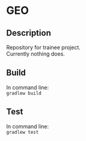 # GEO
## Description
Repository for trainee project.\
Currently nothing does.
## Build
In command line:\
`gradlew build`
## Test
In command line:\
`gradlew test`